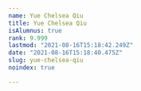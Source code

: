```yaml
---
name: Yue Chelsea Qiu
title: Yue Chelsea Qiu
isAlumnus: true
rank: 9.999
lastmod: "2021-08-16T15:18:42.249Z"
date: "2021-08-16T15:18:40.475Z"
slug: yue-chelsea-qiu
noindex: true

---
```

